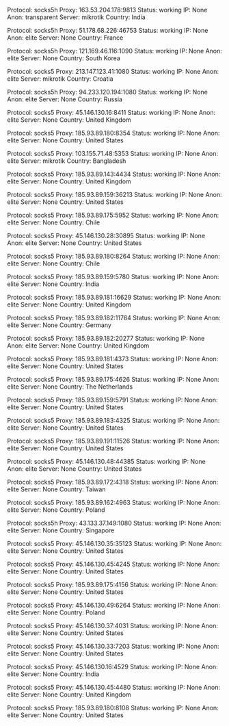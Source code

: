 Protocol: socks5h
Proxy: 163.53.204.178:9813
Status: working
IP: None
Anon: transparent
Server: mikrotik
Country: India

Protocol: socks5h
Proxy: 51.178.68.226:46753
Status: working
IP: None
Anon: elite
Server: None
Country: France

Protocol: socks5h
Proxy: 121.169.46.116:1090
Status: working
IP: None
Anon: elite
Server: None
Country: South Korea

Protocol: socks5
Proxy: 213.147.123.41:1080
Status: working
IP: None
Anon: elite
Server: mikrotik
Country: Croatia

Protocol: socks5h
Proxy: 94.233.120.194:1080
Status: working
IP: None
Anon: elite
Server: None
Country: Russia

Protocol: socks5
Proxy: 45.146.130.16:8411
Status: working
IP: None
Anon: elite
Server: None
Country: United Kingdom

Protocol: socks5
Proxy: 185.93.89.180:8354
Status: working
IP: None
Anon: elite
Server: None
Country: United States

Protocol: socks5
Proxy: 103.155.71.48:5353
Status: working
IP: None
Anon: elite
Server: mikrotik
Country: Bangladesh

Protocol: socks5
Proxy: 185.93.89.143:4434
Status: working
IP: None
Anon: elite
Server: None
Country: United Kingdom

Protocol: socks5
Proxy: 185.93.89.159:36213
Status: working
IP: None
Anon: elite
Server: None
Country: United States

Protocol: socks5
Proxy: 185.93.89.175:5952
Status: working
IP: None
Anon: elite
Server: None
Country: Chile

Protocol: socks5
Proxy: 45.146.130.28:30895
Status: working
IP: None
Anon: elite
Server: None
Country: United States

Protocol: socks5
Proxy: 185.93.89.180:8264
Status: working
IP: None
Anon: elite
Server: None
Country: Chile

Protocol: socks5
Proxy: 185.93.89.159:5780
Status: working
IP: None
Anon: elite
Server: None
Country: India

Protocol: socks5
Proxy: 185.93.89.181:16629
Status: working
IP: None
Anon: elite
Server: None
Country: United Kingdom

Protocol: socks5
Proxy: 185.93.89.182:11764
Status: working
IP: None
Anon: elite
Server: None
Country: Germany

Protocol: socks5
Proxy: 185.93.89.182:20277
Status: working
IP: None
Anon: elite
Server: None
Country: United Kingdom

Protocol: socks5
Proxy: 185.93.89.181:4373
Status: working
IP: None
Anon: elite
Server: None
Country: United States

Protocol: socks5
Proxy: 185.93.89.175:4626
Status: working
IP: None
Anon: elite
Server: None
Country: The Netherlands

Protocol: socks5
Proxy: 185.93.89.159:5791
Status: working
IP: None
Anon: elite
Server: None
Country: United States

Protocol: socks5
Proxy: 185.93.89.183:4325
Status: working
IP: None
Anon: elite
Server: None
Country: United States

Protocol: socks5
Proxy: 185.93.89.191:11526
Status: working
IP: None
Anon: elite
Server: None
Country: United States

Protocol: socks5
Proxy: 45.146.130.48:44385
Status: working
IP: None
Anon: elite
Server: None
Country: United States

Protocol: socks5
Proxy: 185.93.89.172:4318
Status: working
IP: None
Anon: elite
Server: None
Country: Taiwan

Protocol: socks5
Proxy: 185.93.89.162:4963
Status: working
IP: None
Anon: elite
Server: None
Country: Poland

Protocol: socks5h
Proxy: 43.133.37.149:1080
Status: working
IP: None
Anon: elite
Server: None
Country: Singapore

Protocol: socks5
Proxy: 45.146.130.35:35123
Status: working
IP: None
Anon: elite
Server: None
Country: United States

Protocol: socks5
Proxy: 45.146.130.45:4245
Status: working
IP: None
Anon: elite
Server: None
Country: United States

Protocol: socks5
Proxy: 185.93.89.175:4156
Status: working
IP: None
Anon: elite
Server: None
Country: United States

Protocol: socks5
Proxy: 45.146.130.49:6264
Status: working
IP: None
Anon: elite
Server: None
Country: Poland

Protocol: socks5
Proxy: 45.146.130.37:4031
Status: working
IP: None
Anon: elite
Server: None
Country: United States

Protocol: socks5
Proxy: 45.146.130.33:7203
Status: working
IP: None
Anon: elite
Server: None
Country: United States

Protocol: socks5
Proxy: 45.146.130.16:4529
Status: working
IP: None
Anon: elite
Server: None
Country: India

Protocol: socks5
Proxy: 45.146.130.45:4480
Status: working
IP: None
Anon: elite
Server: None
Country: United Kingdom

Protocol: socks5
Proxy: 185.93.89.180:8108
Status: working
IP: None
Anon: elite
Server: None
Country: United States

